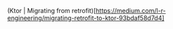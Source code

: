 

(Ktor | Migrating from retrofit)[https://medium.com/l-r-engineering/migrating-retrofit-to-ktor-93bdaf58d7d4]